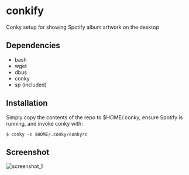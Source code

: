 # conkify
Conky setup for showing Spotify album artwork on the desktop

## Dependencies

* bash
* wget
* dbus
* conky
* sp (included)

## Installation

Simply copy the contents of the repo to $HOME/.conky, ensure Spotify is running, and invoke conky with:
```
$ conky -c $HOME/.conky/conkyrc
```

## Screenshot

![screenshot_1](https://i.imgur.com/iclG5Kv.jpg)
